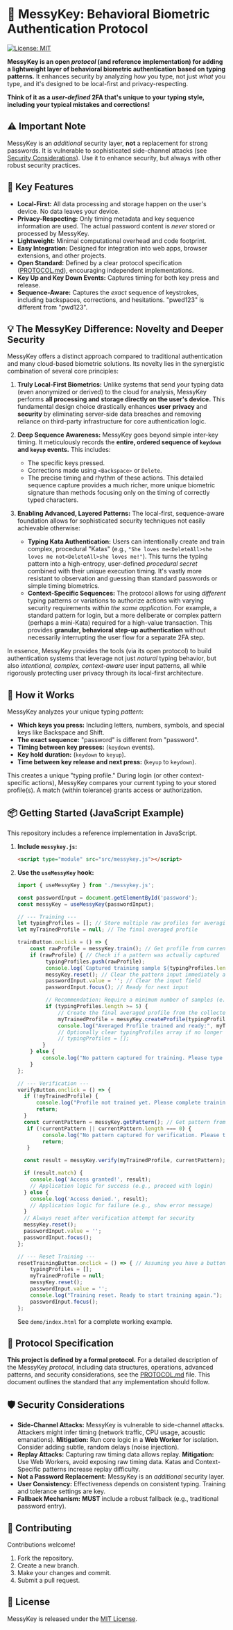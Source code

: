  
# 🔐 MessyKey: Behavioral Biometric Authentication Protocol

[![License: MIT](https://img.shields.io/badge/License-MIT-yellow.svg)](https://opensource.org/licenses/MIT)

**MessyKey is an open *protocol* (and reference implementation) for adding a lightweight layer of behavioral biometric authentication based on typing patterns.** It enhances security by analyzing *how* you type, not just *what* you type, and it's designed to be local-first and privacy-respecting.

**Think of it as a *user-defined* 2FA that's unique to your typing style, including your typical mistakes and corrections!**

## ⚠️ Important Note

MessyKey is an *additional* security layer, **not** a replacement for strong passwords. It is vulnerable to sophisticated side-channel attacks (see [Security Considerations](#security-considerations)). Use it to enhance security, but always with other robust security practices.

## 🌟 Key Features

* **Local-First:** All data processing and storage happen on the user's device. No data leaves your device.
* **Privacy-Respecting:** Only timing metadata and key sequence information are used. The actual password content is *never* stored or processed by MessyKey.
* **Lightweight:** Minimal computational overhead and code footprint.
* **Easy Integration:** Designed for integration into web apps, browser extensions, and other projects.
* **Open Standard:** Defined by a clear protocol specification ([PROTOCOL.md](PROTOCOL.md)), encouraging independent implementations.
* **Key Up and Key Down Events:** Captures timing for both key press and release.
* **Sequence-Aware:** Captures the *exact* sequence of keystrokes, including backspaces, corrections, and hesitations. "pwe<Backspace>d123" is different from "pwd123".

## 💡 The MessyKey Difference: Novelty and Deeper Security

MessyKey offers a distinct approach compared to traditional authentication and many cloud-based biometric solutions. Its novelty lies in the synergistic combination of several core principles:

1.  **Truly Local-First Biometrics:** Unlike systems that send your typing data (even anonymized or derived) to the cloud for analysis, MessyKey performs **all processing and storage directly on the user's device.** This fundamental design choice drastically enhances **user privacy** and **security** by eliminating server-side data breaches and removing reliance on third-party infrastructure for core authentication logic.

2.  **Deep Sequence Awareness:** MessyKey goes beyond simple inter-key timing. It meticulously records the **entire, ordered sequence of `keydown` and `keyup` events.** This includes:
    * The specific keys pressed.
    * Corrections made using `<Backspace>` or `Delete`.
    * The precise timing and rhythm of these actions.
    This detailed sequence capture provides a much richer, more unique biometric signature than methods focusing only on the timing of correctly typed characters.

3.  **Enabling Advanced, Layered Patterns:** The local-first, sequence-aware foundation allows for sophisticated security techniques not easily achievable otherwise:
    * **Typing Kata Authentication:** Users can intentionally create and train complex, procedural "Katas" (e.g., `"She loves me<DeleteAll>she loves me not<DeleteAll>she loves me!"`). This turns the typing pattern into a high-entropy, user-defined *procedural secret* combined with their unique execution timing. It's vastly more resistant to observation and guessing than standard passwords or simple timing biometrics.
    * **Context-Specific Sequences:** The protocol allows for using *different* typing patterns or variations to authorize actions with varying security requirements *within the same application*. For example, a standard pattern for login, but a more deliberate or complex pattern (perhaps a mini-Kata) required for a high-value transaction. This provides **granular, behavioral step-up authentication** without necessarily interrupting the user flow for a separate 2FA step.

In essence, MessyKey provides the tools (via its open protocol) to build authentication systems that leverage not just *natural* typing behavior, but also *intentional, complex, context-aware* user input patterns, all while rigorously protecting user privacy through its local-first architecture.

## 🚀 How it Works

MessyKey analyzes your unique typing *pattern*:

* **Which keys you press:** Including letters, numbers, symbols, and special keys like Backspace and Shift.
* **The exact sequence:** "pas<Backspace><Backspace>sword" is different from "password".
* **Timing between key presses:** (`keydown` events).
* **Key hold duration:** (`keydown` to `keyup`).
* **Time between key release and next press:** (`keyup` to `keydown`).

This creates a unique "typing profile." During login (or other context-specific actions), MessyKey compares your current typing to your stored profile(s). A match (within tolerance) grants access or authorization.

## 📦 Getting Started (JavaScript Example)

This repository includes a reference implementation in JavaScript.

1.  **Include `messykey.js`:**
    ```html
    <script type="module" src="src/messykey.js"></script>
    ```
2.  **Use the `useMessyKey` hook:**
    ```javascript
    import { useMessyKey } from './messykey.js';

    const passwordInput = document.getElementById('password');
    const messyKey = useMessyKey(passwordInput);

    // --- Training ---
    let typingProfiles = []; // Store multiple raw profiles for averaging
    let myTrainedProfile = null; // The final averaged profile

    trainButton.onclick = () => {
        const rawProfile = messyKey.train(); // Get profile from current pattern
        if (rawProfile) { // Check if a pattern was actually captured
             typingProfiles.push(rawProfile);
             console.log(`Captured training sample ${typingProfiles.length}.`);
             messyKey.reset(); // Clear the pattern input immediately after training
             passwordInput.value = ''; // Clear the input field
             passwordInput.focus(); // Ready for next input

             // Recommendation: Require a minimum number of samples (e.g., 5)
             if (typingProfiles.length >= 5) {
                 // Create the final averaged profile from the collected samples
                 myTrainedProfile = messyKey.createProfile(typingProfiles);
                 console.log("Averaged Profile trained and ready:", myTrainedProfile);
                 // Optionally clear typingProfiles array if no longer needed
                 // typingProfiles = [];
            }
        } else {
            console.log("No pattern captured for training. Please type something.");
        }
    };

    // --- Verification ---
    verifyButton.onclick = () => {
      if (!myTrainedProfile) {
          console.log("Profile not trained yet. Please complete training.");
          return;
      }
      const currentPattern = messyKey.getPattern(); // Get pattern from current input
       if (!currentPattern || currentPattern.length === 0) {
            console.log("No pattern captured for verification. Please type something.");
            return;
       }

      const result = messyKey.verify(myTrainedProfile, currentPattern);

      if (result.match) {
        console.log('Access granted!', result);
        // Application logic for success (e.g., proceed with login)
      } else {
        console.log('Access denied.', result);
        // Application logic for failure (e.g., show error message)
      }
      // Always reset after verification attempt for security
      messyKey.reset();
      passwordInput.value = '';
      passwordInput.focus();
    };

    // --- Reset Training ---
    resetTrainingButton.onclick = () => { // Assuming you have a button with this ID
        typingProfiles = [];
        myTrainedProfile = null;
        messyKey.reset();
        passwordInput.value = '';
        console.log("Training reset. Ready to start training again.");
        passwordInput.focus();
    };
    ```
    See `demo/index.html` for a complete working example.

## 📖 Protocol Specification

**This project is defined by a formal protocol.** For a detailed description of the MessyKey *protocol*, including data structures, operations, advanced patterns, and security considerations, see the [PROTOCOL.md](PROTOCOL.md) file. This document outlines the standard that any implementation should follow.

## 🛡️ Security Considerations

* **Side-Channel Attacks:** MessyKey is vulnerable to side-channel attacks. Attackers might infer timing (network traffic, CPU usage, acoustic emanations). **Mitigation:** Run core logic in a **Web Worker** for isolation. Consider adding subtle, random delays (noise injection).
* **Replay Attacks:** Capturing raw timing data allows replay. **Mitigation:** Use Web Workers, avoid exposing raw timing data. Katas and Context-Specific patterns increase replay difficulty.
* **Not a Password Replacement:** MessyKey is an *additional* security layer.
* **User Consistency:** Effectiveness depends on consistent typing. Training and tolerance settings are key.
* **Fallback Mechanism:** **MUST** include a robust fallback (e.g., traditional password entry).

## 🤝 Contributing

Contributions welcome!

1.  Fork the repository.
2.  Create a new branch.
3.  Make your changes and commit.
4.  Submit a pull request.

## 📝 License

MessyKey is released under the [MIT License](LICENSE).
```
 
